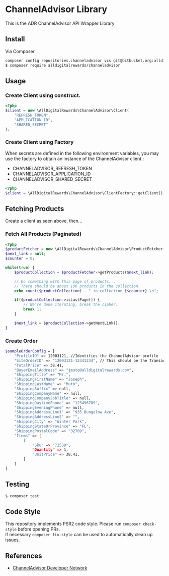 # ChannelAdvisor Library

This is the ADR ChannelAdvisor API Wrapper Library

## Install

Via Composer

```bash
composer config repositories.channeladvisor vcs git@bitbucket.org:alldigitalrewards/channeladvisor.git
$ composer require alldigitalrewards/channeladvisor
```

## Usage

### Create Client using construct.

```php
<?php
$client = new \AllDigitalRewards\ChannelAdvisor\Client(
    "REFRESH_TOKEN",
    "APPLICATION_ID",
    "SHARED_SECRET"
);
```

### Create Client using Factory

When secrets are defined in the following environment variables, you may use the factory
to obtain an instance of the ChannelAdvisor client.: 
* CHANNELADVISOR_REFRESH_TOKEN
* CHANNELADVISOR_APPLICATION_ID
* CHANNELADVISOR_SHARED_SECRET 
```php
<?php
$client = \AllDigitalRewards\ChannelAdvisor\ClientFactory::getClient();
```

## Fetching Products 

Create a client as seen above, then...
 
### Fetch All Products (Paginated)
```php
<?php
$productFetcher = new \AllDigitalRewards\ChannelAdvisor\ProductFetcher($client);
$next_link = null;
$counter = 0;

while(true) {
    $productCollection = $productFetcher->getProducts($next_link);

    // Do something with this page of products...
    // There should be about 100 products in the collection.
    echo count($productCollection) . " in collection {$counter}.\n";

    if($productCollection->isLastPage()) {
        // We're done iterating, break the cipher.
        break 1;
    }

    $next_link = $productCollection->getNextLink();
}

```

### Create Order
```bash
$sampleOrderConfig = [
    "ProfileID" => 12003121, //Identifies the ChannelAdvisor profile
    "SiteOrderID" => "12003121-12341234", // This should be the Transaction GUID
    "TotalPrice" => 38.41,
    "BuyerEmailAddress" => "jmuto@alldigitalrewards.com",
    "ShippingTitle" => "Mr.",
    "ShippingFirstName" => "Joseph",
    "ShippingLastName" => "Muto",
    "ShippingSuffix" => null,
    "ShippingCompanyName" => null,
    "ShippingCompanyJobTitle" => null,
    "ShippingDaytimePhone" => "123456789",
    "ShippingEveningPhone" => null,
    "ShippingAddressLine1" => "935 Bungalow Ave",
    "ShippingAddressLine2" => "",
    "ShippingCity" => "Winter Park",
    "ShippingStateOrProvince" => "FL",
    "ShippingPostalCode" => "32789",
    "Items" => [
        [
            "Sku" => "72539",
            "Quantity" => 1,
            "UnitPrice" => 38.41,
        ]
    ]
]
```
## Testing

``` bash
$ composer test
```

## Code Style

This repository implements PSR2 code style.  Please run `composer check-style` before opening PRs.  
If necessary `composer fix-style` can be used to automatically clean up issues. 

## References

 * [ChannelAdvisor Developer Network](https://developer.channeladvisor.com)
 

